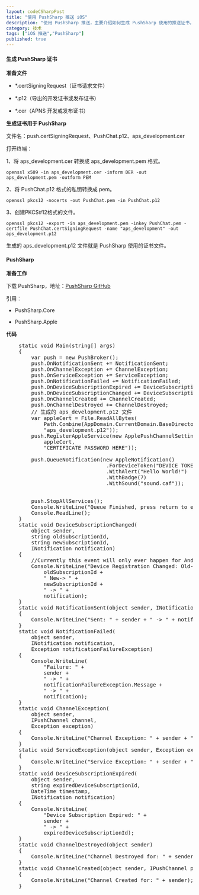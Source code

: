```yaml
---
layout: codeCSharpPost
title: "使用 PushSharp 推送 iOS"
description: "使用 PushSharp 推送，主要介绍如何生成 PushSharp 使用的推送证书，和 PushSharp 如何推送到 iOS。PushSharp 很强大，适用于多终端。有需要的可以看一下官方的例子，例子有各种终端的推送代码。"
category: 技术
tags: ["iOS 推送","PushSharp"]
published: true
---
```


#### 生成 PushSharp 证书 ####

**准备文件**

*   *.certSigningRequest（证书请求文件）

*   *.p12（导出的开发证书或发布证书）

*   *.cer（APNS 开发或发布证书）

**生成证书用于 PushSharp**

文件名：push.certSigningRequest、PushChat.p12、aps_development.cer

打开终端：

1、将 aps_development.cer 转换成 aps_development.pem 格式。

`openssl x509 -in aps_development.cer -inform DER -out aps_development.pem -outform PEM`

2、将 PushChat.p12 格式的私钥转换成 pem。

`openssl pkcs12 -nocerts -out PushChat.pem -in PushChat.p12`

3、创建PKCS#12格式的文件。

`openssl pkcs12 -export -in aps_development.pem -inkey PushChat.pem -certfile PushChat.certSigningRequest -name "aps_development" -out aps_development.p12`

生成的 aps_development.p12 文件就是 PushSharp 使用的证书文件。

#### PushSharp ####

**准备工作**

下载 PushSharp，地址：[PushSharp GitHub](https://github.com/Redth/PushSharp/)

引用：

*   PushSharp.Core

*   PushSharp.Apple

**代码**

<pre class="brush: csharp;">
    static void Main(string[] args)
    {
        var push = new PushBroker();
        push.OnNotificationSent += NotificationSent;
        push.OnChannelException += ChannelException;
        push.OnServiceException += ServiceException;
        push.OnNotificationFailed += NotificationFailed;
        push.OnDeviceSubscriptionExpired += DeviceSubscriptionExpired;
        push.OnDeviceSubscriptionChanged += DeviceSubscriptionChanged;
        push.OnChannelCreated += ChannelCreated;
        push.OnChannelDestroyed += ChannelDestroyed;
        // 生成的 aps_development.p12 文件
        var appleCert = File.ReadAllBytes(
            Path.Combine(AppDomain.CurrentDomain.BaseDirectory,
            "aps_development.p12"));
        push.RegisterAppleService(new ApplePushChannelSettings(
            appleCert, 
            "CERTIFICATE PASSWORD HERE"));

        push.QueueNotification(new AppleNotification()
                                .ForDeviceToken("DEVICE TOKEN HERE")
                                .WithAlert("Hello World!")
                                .WithBadge(7)
                                .WithSound("sound.caf"));


        push.StopAllServices();
        Console.WriteLine("Queue Finished, press return to exit...");
        Console.ReadLine();
    }
    static void DeviceSubscriptionChanged(
        object sender, 
        string oldSubscriptionId, 
        string newSubscriptionId, 
        INotification notification)
    {
        //Currently this event will only ever happen for Android GCM
        Console.WriteLine("Device Registration Changed: Old-> " + 
            oldSubscriptionId + 
            " New-> " + 
            newSubscriptionId + 
            " -> " + 
            notification);
    }
    static void NotificationSent(object sender, INotification notification)
    {
        Console.WriteLine("Sent: " + sender + " -> " + notification);
    }
    static void NotificationFailed(
        object sender, 
        INotification notification, 
        Exception notificationFailureException)
    {
        Console.WriteLine(
            "Failure: " + 
            sender + 
            " -> " + 
            notificationFailureException.Message + 
            " -> " +
            notification);
    }
    static void ChannelException(
        object sender, 
        IPushChannel channel,
        Exception exception)
    {
        Console.WriteLine("Channel Exception: " + sender + " -> " + exception);
    }
    static void ServiceException(object sender, Exception exception)
    {
        Console.WriteLine("Service Exception: " + sender + " -> " + exception);
    }
    static void DeviceSubscriptionExpired(
        object sender, 
        string expiredDeviceSubscriptionId, 
        DateTime timestamp, 
        INotification notification)
    {
        Console.WriteLine(
            "Device Subscription Expired: " + 
            sender +
            " -> " + 
            expiredDeviceSubscriptionId);
    }
    static void ChannelDestroyed(object sender)
    {
        Console.WriteLine("Channel Destroyed for: " + sender);
    }
    static void ChannelCreated(object sender, IPushChannel pushChannel)
    {
        Console.WriteLine("Channel Created for: " + sender);
    }
</pre>